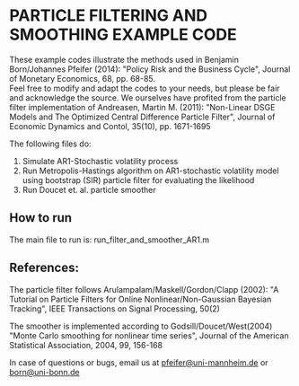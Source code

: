 # PARTICLE FILTERING AND SMOOTHING EXAMPLE CODE

These example codes illustrate the methods used in Benjamin Born/Johannes Pfeifer (2014): "Policy Risk and the Business Cycle", Journal of Monetary Economics, 68, pp. 68-85.  
Feel free to modify and adapt the codes to your needs, but please be fair and acknowledge the source. We ourselves have profited from the 
particle filter implementation of Andreasen, Martin M. (2011): "Non-Linear DSGE Models and The Optimized Central Difference Particle Filter", 
Journal of Economic Dynamics and Contol, 35(10), pp. 1671-1695


The following files do:
 1. Simulate AR1-Stochastic volatility process
 2. Run Metropolis-Hastings algorithm on AR1-stochastic volatility model using bootstrap (SIR) particle filter for evaluating the likelihood
 3. Run Doucet et. al. particle smoother

## How to run
The main file to run is: run_filter_and_smoother_AR1.m

## References: 

The particle filter follows Arulampalam/Maskell/Gordon/Clapp (2002): "A Tutorial on Particle Filters for Online Nonlinear/Non-Gaussian Bayesian Tracking", 
	IEEE Transactions on Signal Processing, 50(2)  

The smoother is implemented according to Godsill/Doucet/West(2004) "Monte Carlo smoothing for nonlinear time series", 
	Journal of the American Statistical Association, 2004, 99, 156-168

In case of questions or bugs, email us at pfeifer@uni-mannheim.de or born@uni-bonn.de
